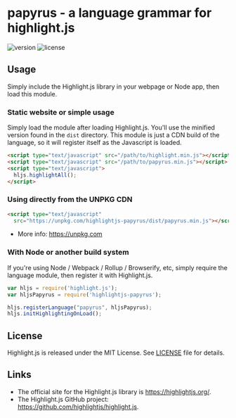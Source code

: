 # papyrus - a language grammar for highlight.js

![version](https://badgen.net/npm/v/highlightjs-papyrus) ![license](https://badgen.net/badge/license/MIT/blue)


## Usage

Simply include the Highlight.js library in your webpage or Node app, then load this module.

### Static website or simple usage

Simply load the module after loading Highlight.js.  You'll use the minified version found in the `dist` directory.  This module is just a CDN build of the language, so it will register itself as the Javascript is loaded.

```html
<script type="text/javascript" src="/path/to/highlight.min.js"></script>
<script type="text/javascript" src="/path/to/papyrus.min.js"></script>
<script type="text/javascript">
  hljs.highlightAll();
</script>
```

### Using directly from the UNPKG CDN

```html
<script type="text/javascript"
  src="https://unpkg.com/highlightjs-papyrus/dist/papyrus.min.js"></script>
```

- More info: <https://unpkg.com>

### With Node or another build system

If you're using Node / Webpack / Rollup / Browserify, etc, simply require the language module, then register it with Highlight.js.

```javascript
var hljs = require('highlight.js');
var hljsPapyrus = require('highlightjs-papyrus');

hljs.registerLanguage("papyrus", hljsPapyrus);
hljs.initHighlightingOnLoad();
```


## License

Highlight.js is released under the MIT License. See [LICENSE][1] file
for details.

## Links

- The official site for the Highlight.js library is <https://highlightjs.org/>.
- The Highlight.js GitHub project: <https://github.com/highlightjs/highlight.js>.

[1]: https://github.com/Pickysaurus/highlight.js-papyrus/blob/main/LICENSE
